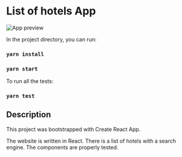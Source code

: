 # List of hotels App

![App preview](./images/screen.png)

In the project directory, you can run:

### `yarn install`

### `yarn start`

To run all the tests:

### `yarn test`

## Description

This project was bootstrapped with Create React App.

The website is written in React. There is a list of hotels with a search engine. The components are properly tested.
